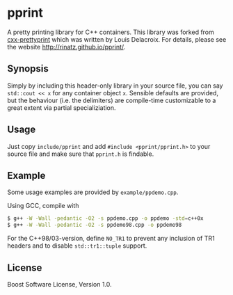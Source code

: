 # pprint

A pretty printing library for C++ containers.
This library was forked from [cxx-prettyprint](https://github.com/louisdx/cxx-prettyprint) which was written by Louis Delacroix.
For details, please see the website http://rinatz.github.io/pprint/.

## Synopsis

Simply by including this header-only library in your source file,
you can say `std::cout << x` for any container object `x`. Sensible
defaults are provided, but the behaviour (i.e. the delimiters) are
compile-time customizable to a great extent via partial specializiation.

## Usage

Just copy `include/pprint` and add `#include <pprint/pprint.h>` to your source file and make sure
that `pprint.h` is findable.

## Example

Some usage examples are provided by `example/ppdemo.cpp`.

Using GCC, compile with

```bash
$ g++ -W -Wall -pedantic -O2 -s ppdemo.cpp -o ppdemo -std=c++0x
$ g++ -W -Wall -pedantic -O2 -s ppdemo98.cpp -o ppdemo98
```

For the C++98/03-version, define `NO_TR1` to prevent any inclusion of
TR1 headers and to disable `std::tr1::tuple` support.

## License

Boost Software License, Version 1.0.
